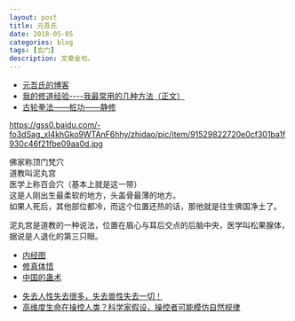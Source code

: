 ```yaml
---
layout: post
title: 元吾氏
date: 2018-05-05
categories: blog
tags: [玄门]
description: 文章金句。
---
```



- [元吾氏的博客](http://blog.sina.cn/dpool/blog/1ness#type=-1)
- [我的修道经验----我最常用的几种方法（正文）](http://www.xuelingxiu.com/yuanwushi/nMJVFn.html)
- [古轮拳法——桩功——静修](http://blog.sina.cn/dpool/blog/s/blog_14ecb779d0102ws27.html)

https://gss0.baidu.com/-fo3dSag_xI4khGko9WTAnF6hhy/zhidao/pic/item/91529822720e0cf301ba1f930c46f21fbe09aa0d.jpg

佛家称顶门梵穴<br>
道教叫泥丸宫<br>
医学上称百会穴（基本上就是这一带）<br>
这是人刚出生最柔软的地方，头盖骨最薄的地方。<br>
如果人死后，其他部位都冷，而这个位置还热的话，那他就是往生佛国净土了。

泥丸宫是道教的一种说法，位置在眉心与耳后交点的后脑中央，医学叫松果腺体，据说是人退化的第三只眼。
- [内经图](http://blog.sina.com.cn/s/blog_5efd60e50102w035.html)
- [修真体悟](http://www.laozongyi.com/yswh/207185.html)
- [中国的蛊术](https://www.bilibili.com/video/av22713808)


<p>
   </p>

- [失去人性失去很多，失去兽性失去一切！](https://www.bilibili.com/video/av22646194)
- [高维度生命在操控人类？科学家假设，操控者可能模仿自然规律](https://www.bilibili.com/video/av22929821)
